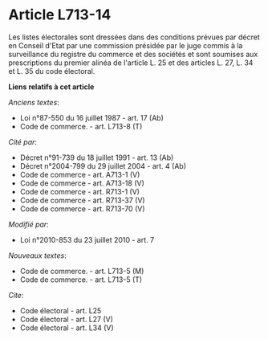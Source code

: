 # Article L713-14

Les listes électorales sont dressées dans des conditions prévues par décret en Conseil d'Etat par une commission présidée par
le juge commis à la surveillance du registre du commerce et des sociétés et sont soumises aux prescriptions du premier alinéa
de l'article L. 25 et des articles L. 27, L. 34 et L. 35 du code électoral.

**Liens relatifs à cet article**

_Anciens textes_:

  - Loi n°87-550 du 16 juillet 1987 - art. 17 (Ab)
  - Code de commerce. - art. L713-8 (T)

_Cité par_:

  - Décret n°91-739 du 18 juillet 1991 - art. 13 (Ab)
  - Décret n°2004-799 du 29 juillet 2004 - art. 4 (Ab)
  - Code de commerce - art. A713-1 (V)
  - Code de commerce - art. A713-18 (V)
  - Code de commerce - art. R713-1 (V)
  - Code de commerce - art. R713-37 (V)
  - Code de commerce - art. R713-70 (V)

_Modifié par_:

  - Loi n°2010-853 du 23 juillet 2010 - art. 7

_Nouveaux textes_:

  - Code de commerce. - art. L713-5 (M)
  - Code de commerce. - art. L713-5 (T)

_Cite_:

  - Code électoral - art. L25
  - Code électoral - art. L27 (V)
  - Code électoral - art. L34 (V)
